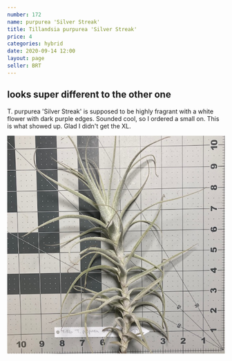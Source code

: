 ```yaml
---
number: 172
name: purpurea 'Silver Streak'
title: Tillandsia purpurea 'Silver Streak'
price: 4
categories: hybrid
date: 2020-09-14 12:00
layout: page
seller: BRT
---
```

## looks super different to the other one

T. purpurea 'Silver Streak' is supposed to be highly fragrant with a white flower with dark purple edges. Sounded cool, so I ordered a small on. This is what showed up. Glad I didn't get the XL.

!["Tillandsia purpurea 'Silver Streak'"](/i/IMG_0951.jpeg "Tillandsia purpurea 'Silver Streak'")
